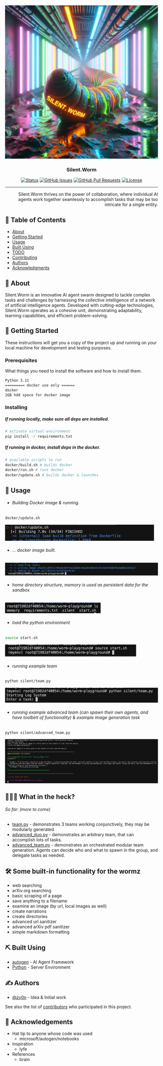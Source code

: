 <p align="center">
  <a href="" rel="noopener">
 <img src="images/wormzy-neon.png" alt="Silent.Worm AI Generated Logo"></a>
</p>

<h3 align="center">Silent.Worm</h3>

<div align="center">

[![Status](https://img.shields.io/badge/status-active-success.svg)]()
[![GitHub Issues](https://img.shields.io/github/issues/zy0n/silent.worm.svg)](https://github.com/zy0n/silent.worm/issues)
[![GitHub Pull Requests](https://img.shields.io/github/issues-pr/zy0n/silent.worm.svg)](https://github.com/zy0n/silent.worm/pulls)
[![License](https://img.shields.io/badge/license-GPL_3.0-blue.svg)](/LICENSE.md)

</div>

---

<p align="right">Silent.Worm thrives on the power of collaboration, where individual AI agents work together seamlessly to accomplish tasks that may be too intricate for a single entity.
    <br> 
</p>

## 📝 Table of Contents

- [About](#about)
- [Getting Started](#getting_started)
- [Usage](#usage)
- [Built Using](#built_using)
- [TODO](../TODO.md)
- [Contributing](../CONTRIBUTING.md)
- [Authors](#authors)
- [Acknowledgments](#acknowledgement)

## 🧐 About <a name = "about"></a>

Silent.Worm is an innovative AI agent swarm designed to tackle complex tasks and challenges by harnessing the collective intelligence of a network of artificial intelligence agents. Developed with cutting-edge technologies, Silent.Worm operates as a cohesive unit, demonstrating adaptability, learning capabilities, and efficient problem-solving.

## 🏁 Getting Started <a name = "getting_started"></a>

These instructions will get you a copy of the project up and running on your local machine for development and testing purposes.

### Prerequisites

What things you need to install the software and how to install them.

```
Python 3.11
========= docker use only ======
docker 
2GB hdd space for docker image
```

### Installing
##### If running locally, make sure all deps are installed.
```sh
# activate virtual-environment
pip install -r requirements.txt
```
##### If running in docker, install deps in the docker.
```sh
# available scripts to run
docker/build.sh # builds docker
docker/run.sh # runs docker
docker/update.sh # builds docker & launches

```

## 🎈 Usage <a name="usage"></a>
- ###### Building Docker image & running.
```sh
docker/update.sh
```
![Alt text](images/run_update.png)
- ###### ... docker image built.
![Alt text](images/update_finished.png)
- ###### home directory structure, memory is used as persistent data for the sandbox
![Alt text](images/home_dir_structure.png)
- ###### load the python environment
```sh
source start.sh
```
![Alt text](images/source_environment.png)
- ###### running example team
```sh
python silent/team.py
```
![Alt text](images/run_team.png)
- ###### running example advanced team (can spawn their own agents, and have toolbelt of functionality) & example image generation task
```sh
python silent/advanced_team.py
```
![Alt text](images/run_advanced.png)

## 🧙🏼‍♂️ What in the heck?
###### So far: (more to come)
 - [team.py](silent/team.py) - demonstrates 3 teams working conjunctively, they may be modularly generated.
 - [advanced_duo.py](silent/advanced_duo.py) - demonstrates an arbitrary team, that can accomplish lots of tasks. 
 - [advanced_team.py](silent/advanced_team.py) - demonstrates an orchestrated modular team generation. Agents can decide who and what to spawn in the group, and delegate tasks as needed.

## 🛠️ Some built-in functionality for the wormz
- web searching
- arXiv.org searching
- basic scraping of a page
- save anything to a filename
- examine an image (by url, local images as well)
- create narrations 
- create directories
- advanced url sanitizer
- advanced arXiv pdf sanitizer
- simple markdown formatting


## ⛏️ Built Using <a name = "built_using"></a>

- [autogen](https://www.github.com/microsoft/autogen) - AI Agent Framework
- [Python](https://python.org/en/) - Server Environment

## ✍️ Authors <a name = "authors"></a>

- [@zy0n](https://github.com/zy0n) - Idea & Initial work

See also the list of [contributors](https://github.com/zy0n/silent.worm/contributors) who participated in this project.

## 🎉 Acknowledgements <a name = "acknowledgement"></a>
- Hat tip to anyone whose code was used
   - microsoft/autogen/notebooks
- Inspiration
  - lyfe
- References
  - brain